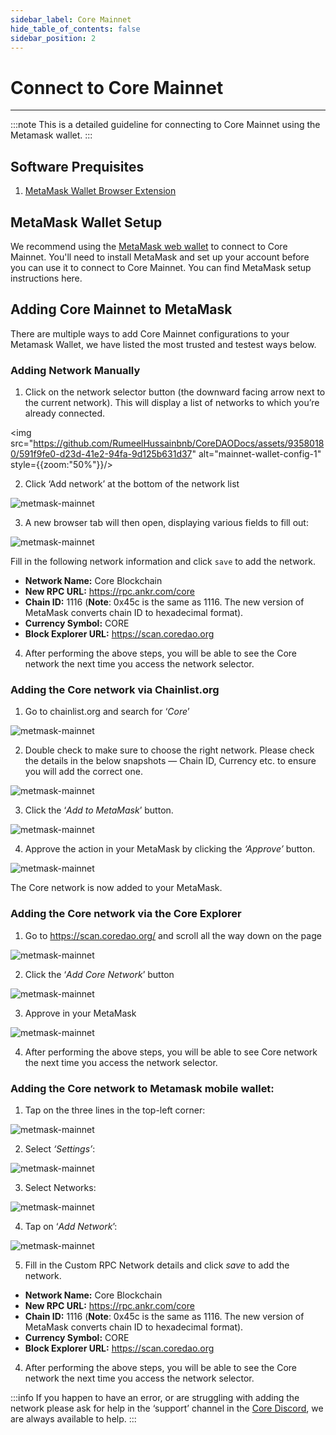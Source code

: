 ```yaml
---
sidebar_label: Core Mainnet
hide_table_of_contents: false
sidebar_position: 2
---
```


# Connect to Core Mainnet
---

:::note
This is a detailed guideline for connecting to Core Mainnet using the Metamask wallet.
:::

## Software Prequisites

1. [MetaMask Wallet Browser Extension](https://metamask.io/)

## MetaMask Wallet Setup
We recommend using the [MetaMask web wallet](https://metamask.io/) to connect to Core Mainnet. You'll need to install MetaMask and set up your account before you can use it to connect to Core Mainnet. You can find MetaMask setup instructions here.

## Adding Core Mainnet to MetaMask
There are multiple ways to add Core Mainnet configurations to your Metamask Wallet, we have listed the most trusted and testest ways below.

### Adding Network Manually
1. Click on the network selector button (the downward facing arrow next to the current network). This will display a list of networks to which you’re already connected.

<img src="https://github.com/RumeelHussainbnb/CoreDAODocs/assets/93580180/591f9fe0-d23d-41e2-94fa-9d125b631d37" alt="mainnet-wallet-config-1" style={{zoom:"50%"}}/>

2. Click ‘Add network’ at the bottom of the network list

![metmask-mainnet](../../static/img/miannet-wallet-config/mainnet-wallet-config-2.webp)

3. A new browser tab will then open, displaying various fields to fill out:

![metmask-mainnet](../../static/img/miannet-wallet-config/mainnet-wallet-config-3.webp)

Fill in the following network information and click `save` to add the network.

* **Network Name:** Core Blockchain
* **New RPC URL:** https://rpc.ankr.com/core
* **Chain ID:** 1116 (**Note**: 0x45c is the same as 1116. The new version of MetaMask converts chain ID to hexadecimal format).
* **Currency Symbol:** CORE
* **Block Explorer URL:** https://scan.coredao.org


4. After performing the above steps, you will be able to see the Core network the next time you access the network selector.

### Adding the Core network via Chainlist.org
1. Go to chainlist.org and search for ‘_Core_’

![metmask-mainnet](../../static/img/miannet-wallet-config/mainnet-wallet-config-4.webp)

2. Double check to make sure to choose the right network. Please check the details in the below snapshots — Chain ID, Currency etc. to ensure you will add the correct one.

![metmask-mainnet](../../static/img/miannet-wallet-config/mainnet-wallet-config-6.webp)

3. Click the ‘_Add to MetaMask_’ button.

![metmask-mainnet](../../static/img/miannet-wallet-config/mainnet-wallet-config-7.webp)

4. Approve the action in your MetaMask by clicking the _‘Approve’_ button.

![metmask-mainnet](../../static/img/miannet-wallet-config/mainnet-wallet-config-8.webp)

The Core network is now added to your MetaMask.

### Adding the Core network via the Core Explorer
1. Go to https://scan.coredao.org/ and scroll all the way down on the page

![metmask-mainnet](../../static/img/miannet-wallet-config/mainnet-wallet-config-9.webp)

2. Click the ‘_Add Core Network_’ button

![metmask-mainnet](../../static/img/miannet-wallet-config/mainnet-wallet-config-10.webp)

3. Approve in your MetaMask

![metmask-mainnet](../../static/img/miannet-wallet-config/mainnet-wallet-config-11.webp)

4. After performing the above steps, you will be able to see Core network the next time you access the network selector.

### Adding the Core network to Metamask mobile wallet:
1. Tap on the three lines in the top-left corner:

![metmask-mainnet](../../static/img/miannet-wallet-config/mainnet-wallet-config-12.webp)

2. Select _‘Settings’_:

![metmask-mainnet](../../static/img/miannet-wallet-config/mainnet-wallet-config-13.webp)

3. Select Networks:

![metmask-mainnet](../../static/img/miannet-wallet-config/mainnet-wallet-config-14.webp)

4. Tap on ‘_Add Network_’:

![metmask-mainnet](../../static/img/miannet-wallet-config/mainnet-wallet-config-15.webp)

5. Fill in the Custom RPC Network details and click _save_ to add the network.

* **Network Name:** Core Blockchain
* **New RPC URL:** https://rpc.ankr.com/core
* **Chain ID:** 1116 (**Note**: 0x45c is the same as 1116. The new version of MetaMask converts chain ID to hexadecimal format).
* **Currency Symbol:** CORE
* **Block Explorer URL:** https://scan.coredao.org


4. After performing the above steps, you will be able to see the Core network the next time you access the network selector.

:::info 
If you happen to have an error, or are struggling with adding the network please ask for help in the ‘support’ channel in the [Core Discord](https://discord.gg/coredao), we are always available to help.
:::